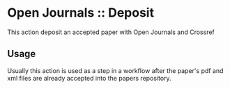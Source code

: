 # Open Journals :: Deposit

This action deposit an accepted paper with Open Journals and Crossref

## Usage

Usually this action is used as a step in a workflow after the paper's pdf and xml files are already accepted into the papers repository.


